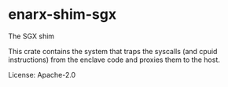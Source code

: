 # enarx-shim-sgx

The SGX shim

This crate contains the system that traps the syscalls (and cpuid
instructions) from the enclave code and proxies them to the host.

License: Apache-2.0
